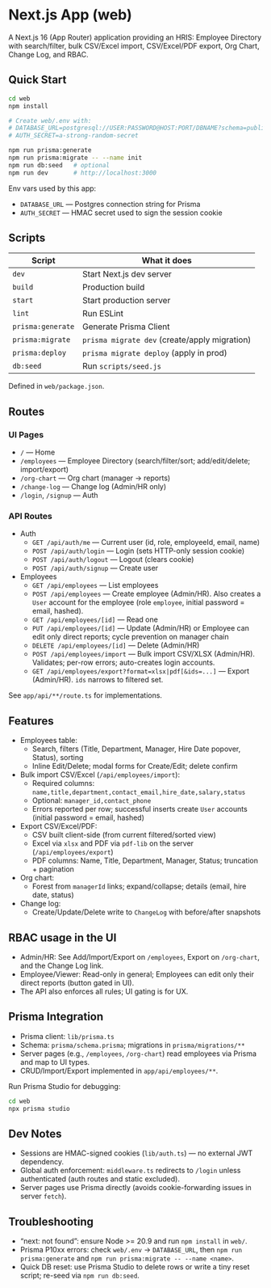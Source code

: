 # Next.js App (web)

A Next.js 16 (App Router) application providing an HRIS: Employee Directory with search/filter, bulk CSV/Excel import, CSV/Excel/PDF export, Org Chart, Change Log, and RBAC.

## Quick Start

```bash
cd web
npm install

# Create web/.env with:
# DATABASE_URL=postgresql://USER:PASSWORD@HOST:PORT/DBNAME?schema=public
# AUTH_SECRET=a-strong-random-secret

npm run prisma:generate
npm run prisma:migrate -- --name init
npm run db:seed   # optional
npm run dev       # http://localhost:3000
```

Env vars used by this app:
- `DATABASE_URL` — Postgres connection string for Prisma
- `AUTH_SECRET` — HMAC secret used to sign the session cookie

## Scripts

| Script | What it does |
|---|---|
| `dev` | Start Next.js dev server |
| `build` | Production build |
| `start` | Start production server |
| `lint` | Run ESLint |
| `prisma:generate` | Generate Prisma Client |
| `prisma:migrate` | `prisma migrate dev` (create/apply migration) |
| `prisma:deploy` | `prisma migrate deploy` (apply in prod) |
| `db:seed` | Run `scripts/seed.js` |

Defined in `web/package.json`.

## Routes

### UI Pages
- `/` — Home
- `/employees` — Employee Directory (search/filter/sort; add/edit/delete; import/export)
- `/org-chart` — Org chart (manager → reports)
- `/change-log` — Change log (Admin/HR only)
- `/login`, `/signup` — Auth

### API Routes
- Auth
  - `GET /api/auth/me` — Current user (id, role, employeeId, email, name)
  - `POST /api/auth/login` — Login (sets HTTP-only session cookie)
  - `POST /api/auth/logout` — Logout (clears cookie)
  - `POST /api/auth/signup` — Create user
- Employees
  - `GET /api/employees` — List employees
  - `POST /api/employees` — Create employee (Admin/HR). Also creates a `User` account for the employee (role `employee`, initial password = email, hashed).
  - `GET /api/employees/[id]` — Read one
  - `PUT /api/employees/[id]` — Update (Admin/HR) or Employee can edit only direct reports; cycle prevention on manager chain
  - `DELETE /api/employees/[id]` — Delete (Admin/HR)
  - `POST /api/employees/import` — Bulk import CSV/XLSX (Admin/HR). Validates; per-row errors; auto-creates login accounts.
  - `GET /api/employees/export?format=xlsx|pdf[&ids=...]` — Export (Admin/HR). `ids` narrows to filtered set.

See `app/api/**/route.ts` for implementations.

## Features

- Employees table:
  - Search, filters (Title, Department, Manager, Hire Date popover, Status), sorting
  - Inline Edit/Delete; modal forms for Create/Edit; delete confirm
- Bulk import CSV/Excel (`/api/employees/import`):
  - Required columns: `name,title,department,contact_email,hire_date,salary,status`
  - Optional: `manager_id,contact_phone`
  - Errors reported per row; successful inserts create `User` accounts (initial password = email, hashed)
- Export CSV/Excel/PDF:
  - CSV built client-side (from current filtered/sorted view)
  - Excel via `xlsx` and PDF via `pdf-lib` on the server (`/api/employees/export`)
  - PDF columns: Name, Title, Department, Manager, Status; truncation + pagination
- Org chart:
  - Forest from `managerId` links; expand/collapse; details (email, hire date, status)
- Change log:
  - Create/Update/Delete write to `ChangeLog` with before/after snapshots

## RBAC usage in the UI
- Admin/HR: See Add/Import/Export on `/employees`, Export on `/org-chart`, and the Change Log link.
- Employee/Viewer: Read-only in general; Employees can edit only their direct reports (button gated in UI).
- The API also enforces all rules; UI gating is for UX.

## Prisma Integration
- Prisma client: `lib/prisma.ts`
- Schema: `prisma/schema.prisma`; migrations in `prisma/migrations/**`
- Server pages (e.g., `/employees`, `/org-chart`) read employees via Prisma and map to UI types.
- CRUD/Import/Export implemented in `app/api/employees/**`.

Run Prisma Studio for debugging:
```bash
cd web
npx prisma studio
```

## Dev Notes
- Sessions are HMAC-signed cookies (`lib/auth.ts`) — no external JWT dependency.
- Global auth enforcement: `middleware.ts` redirects to `/login` unless authenticated (auth routes and static excluded).
- Server pages use Prisma directly (avoids cookie-forwarding issues in server `fetch`).

## Troubleshooting
- “next: not found”: ensure Node >= 20.9 and run `npm install` in `web/`.
- Prisma P10xx errors: check `web/.env` → `DATABASE_URL`, then `npm run prisma:generate` and `npm run prisma:migrate -- --name <name>`.
- Quick DB reset: use Prisma Studio to delete rows or write a tiny reset script; re-seed via `npm run db:seed`.
